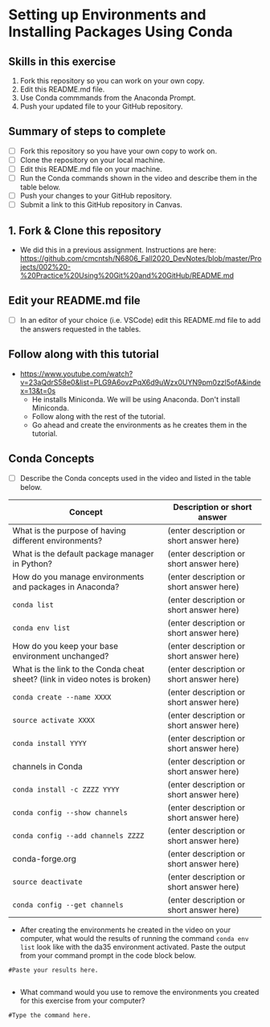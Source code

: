 # Setting up Environments and Installing Packages Using Conda

## Skills in this exercise

1. Fork this repository so you can work on your own copy.
2. Edit this README.md file.
3. Use Conda commmands from the Anaconda Prompt.
4. Push your updated file to your GitHub repository.

## Summary of steps to complete

- [ ] Fork this repository so you have your own copy to work on.
- [ ] Clone the repository on your local machine. 
- [ ] Edit this README.md file on your machine.
- [ ] Run the Conda commands shown in the video and describe them in the table below.
- [ ] Push your changes to your GitHub repository.
- [ ] Submit a link to this GitHub repository in Canvas.

## 1. Fork & Clone this repository

* We did this in a previous assignment. Instructions are here: https://github.com/cmcntsh/N6806_Fall2020_DevNotes/blob/master/Projects/002%20-%20Practice%20Using%20Git%20and%20GitHub/README.md

## Edit your README.md file

* [ ] In an editor of your choice (i.e. VSCode) edit this README.md file to add the answers requested in the tables.

## Follow along with this tutorial

* https://www.youtube.com/watch?v=23aQdrS58e0&list=PLG9A6ovzPqX6d9uWzx0UYN9pm0zzl5ofA&index=13&t=0s
  * He installs Miniconda. We will be using Anaconda. Don't install Miniconda.
  * Follow along with the rest of the tutorial.
  * Go ahead and create the environments as he creates them in the tutorial.

## Conda Concepts

* [ ] Describe the Conda concepts used in the video and listed in the table below.

|   Concept   |         Description or short answer         |
|     ---     |                     ---                     |
|What is the purpose of having different environments?     |(enter description or short answer here)|
|What is the default package manager in Python?            |(enter description or short answer here)|
|How do you manage environments and packages in Anaconda?  |(enter description or short answer here)|
|`conda list`       |(enter description or short answer here)|
|`conda env list`       |(enter description or short answer here)|
|How do you keep your base environment unchanged?       |(enter description or short answer here)|
|What is the link to the Conda cheat sheet? (link in video notes is broken)      |(enter description or short answer here)|
|`conda create --name XXXX`       |(enter description or short answer here)|
|`source activate XXXX`       |(enter description or short answer here)|
|`conda install YYYY`       |(enter description or short answer here)|
|channels in Conda       |(enter description or short answer here)|
|`conda install -c ZZZZ YYYY`       |(enter description or short answer here)|
|`conda config --show channels`       |(enter description or short answer here)|
|`conda config --add channels ZZZZ`       |(enter description or short answer here)|
|conda-forge.org       |(enter description or short answer here)|
|`source deactivate`       |(enter description or short answer here)|
|`conda config --get channels`       |(enter description or short answer here)|

* After creating the environments he created in the video on your computer, what would the results of running the command `conda env list` look like with the da35 environment activated. Paste the output from your command prompt in the code block below.

```
#Paste your results here.


```
* What command would you use to remove the environments you created for this exercise from your computer?

```
#Type the command here.

```
